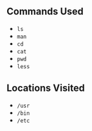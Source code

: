 ## Commands Used ##

* `ls`
* `man`
* `cd`
* `cat`
* `pwd`
* `less`

## Locations Visited ##

* `/usr`
* `/bin`
* `/etc`